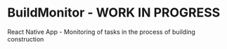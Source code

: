 # BuildMonitor - WORK IN PROGRESS
React Native App - Monitoring of tasks in the process of building construction

